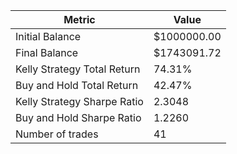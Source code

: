 | Metric | Value |
| --- | --- |
| Initial Balance | $1000000.00 |
| Final Balance | $1743091.72 |
| Kelly Strategy Total Return | 74.31% |
| Buy and Hold Total Return | 42.47% |
| Kelly Strategy Sharpe Ratio | 2.3048 |
| Buy and Hold Sharpe Ratio | 1.2260 |
| Number of trades | 41 |

